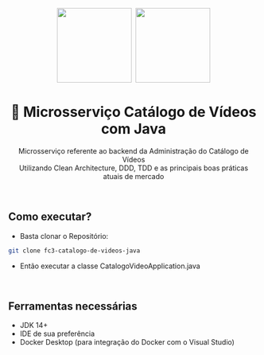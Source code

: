 <center>
  <p align="center">
    <img src="https://user-images.githubusercontent.com/20674439/158480514-a529b310-bc19-46a5-ac95-fddcfa4776ee.png" width="150"/>&nbsp;
    <img src="https://icon-library.com/images/java-icon-png/java-icon-png-15.jpg"  width="150" />
  </p>  
  <h1 align="center">🚀 Microsserviço Catálogo de Vídeos com Java</h1>
  <p align="center">
    Microsserviço referente ao backend da Administração do Catálogo de Vídeos<br />
    Utilizando Clean Architecture, DDD, TDD e as principais boas práticas atuais de mercado
  </p>
</center>
<br />


## Como executar?

- Basta clonar o Repositório:
```sh
git clone fc3-catalogo-de-videos-java
```

- Então executar a classe CatalogoVideoApplication.java

<br />

## Ferramentas necessárias

- JDK 14+
- IDE de sua preferência
- Docker Desktop (para integração do Docker com o Visual Studio)